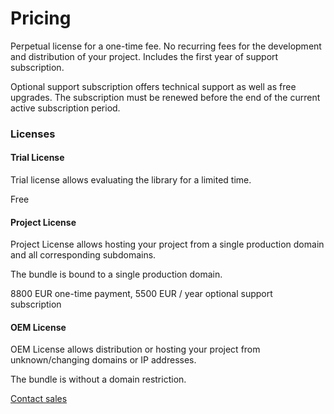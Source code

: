 # Pricing

Perpetual license for a one-time fee. No recurring fees for the development and distribution of your project. Includes the first year of support subscription.

Optional support subscription offers technical support as well as free upgrades. The subscription must be renewed before the end of the current active subscription period.

### Licenses

#### Trial License

Trial license allows evaluating the library for a limited time.

Free

#### Project License

Project License allows hosting your project from a single production domain and all corresponding subdomains.

The bundle is bound to a single production domain.

8800 EUR one-time payment, 5500 EUR / year optional support subscription

#### OEM License

OEM License allows distribution or hosting your project from unknown/changing domains or IP addresses.

The bundle is without a domain restriction.

[Contact sales](https://weatherlayers.com/)
